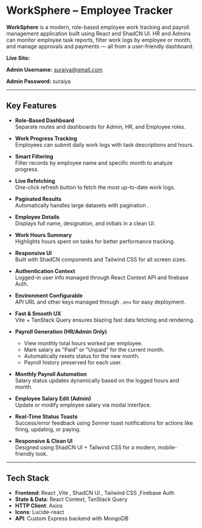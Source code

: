 #  WorkSphere – Employee Tracker

**WorkSphere** is a modern, role-based employee work tracking and payroll management application built using React and ShadCN UI. HR and Admins can monitor employee task reports, filter work logs by employee or month, and manage approvals and payments — all from a user-friendly dashboard.

**Live Site:** 

**Admin Username:** suraiya@gmail.com 

**Admin Password:** suraiya

---

##  Key Features

- **Role-Based Dashboard**  
  Separate routes and dashboards for Admin, HR, and Employee roles.

- **Work Progress Tracking**  
  Employees can submit daily work logs with task descriptions and hours.

-  **Smart Filtering**  
  Filter records by employee name and specific month to analyze progress.

- **Live Refetching**  
  One-click refresh button to fetch the most up-to-date work logs.

- **Paginated Results**  
  Automatically handles large datasets with pagination .

- **Employee Details**  
  Displays full name, designation, and initials in a clean UI.

- **Work Hours Summary**  
  Highlights hours spent on tasks for better performance tracking.

- **Responsive UI**  
  Built with ShadCN components and Tailwind CSS for all screen sizes.

- **Authentication Context**  
  Logged-in user info managed through React Context API and firebase Auth.

- **Environment Configurable**  
  API URL and other keys managed through `.env` for easy deployment.

- **Fast & Smooth UX**  
  Vite + TanStack Query ensures blazing fast data fetching and rendering.

- **Payroll Generation (HR/Admin Only)**  
  - View monthly total hours worked per employee.
  - Mark salary as "Paid" or "Unpaid" for the current month.
  - Automatically resets status for the new month.
  - Payroll history preserved for each user.
  
- **Monthly Payroll Automation**  
  Salary status updates dynamically based on the logged hours and month.

- **Employee Salary Edit (Admin)**  
  Update or modify employee salary via modal interface.

- **Real-Time Status Toasts**  
  Success/error feedback using Sonner toast notifications for actions like firing, updating, or paying.

- **Responsive & Clean UI**  
  Designed using ShadCN UI + Tailwind CSS for a modern, mobile-friendly look.

---

## Tech Stack

- **Frontend**: React ,Vite , ShadCN UI , Tailwind CSS ,Firebase Auth
- **State & Data**: React Context, TanStack Query  
- **HTTP Client**: Axios  
- **Icons**: Lucide-react  
- **API**: Custom Express backend with MongoDB 


